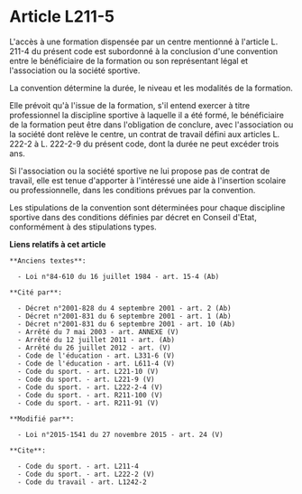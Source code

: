 # Article L211-5

L'accès à une formation dispensée par un centre mentionné à l'article L. 211-4 du présent code est subordonné à la conclusion
d'une convention entre le bénéficiaire de la formation ou son représentant légal et l'association ou la société sportive. 

La convention détermine la durée, le niveau et les modalités de la formation. 

Elle prévoit qu'à l'issue de la formation, s'il entend exercer à titre professionnel la discipline sportive à laquelle il a
été formé, le bénéficiaire de la formation peut être dans l'obligation de conclure, avec l'association ou la société dont
relève le centre, un contrat de travail défini aux articles L. 222-2 à L. 222-2-9 du présent code, dont la durée ne peut
excéder trois ans. 

Si l'association ou la société sportive ne lui propose pas de contrat de travail, elle est tenue d'apporter à l'intéressé une
aide à l'insertion scolaire ou professionnelle, dans les conditions prévues par la convention. 

Les stipulations de la convention sont déterminées pour chaque discipline sportive dans des conditions définies par décret en
Conseil d'Etat, conformément à des stipulations types.

**Liens relatifs à cet article**

	**Anciens textes**:

	  - Loi n°84-610 du 16 juillet 1984 - art. 15-4 (Ab)

	**Cité par**:

	  - Décret n°2001-828 du 4 septembre 2001 - art. 2 (Ab)
	  - Décret n°2001-831 du 6 septembre 2001 - art. 1 (Ab)
	  - Décret n°2001-831 du 6 septembre 2001 - art. 10 (Ab)
	  - Arrêté du 7 mai 2003 - art. ANNEXE (V)
	  - Arrêté du 12 juillet 2011 - art. (Ab)
	  - Arrêté du 26 juillet 2012 - art. (V)
	  - Code de l'éducation - art. L331-6 (V)
	  - Code de l'éducation - art. L611-4 (V)
	  - Code du sport. - art. L221-10 (V)
	  - Code du sport. - art. L221-9 (V)
	  - Code du sport. - art. L222-2-4 (V)
	  - Code du sport. - art. R211-100 (V)
	  - Code du sport. - art. R211-91 (V)

	**Modifié par**:

	  - Loi n°2015-1541 du 27 novembre 2015 - art. 24 (V)

	**Cite**:

	  - Code du sport. - art. L211-4
	  - Code du sport. - art. L222-2 (V)
	  - Code du travail - art. L1242-2

